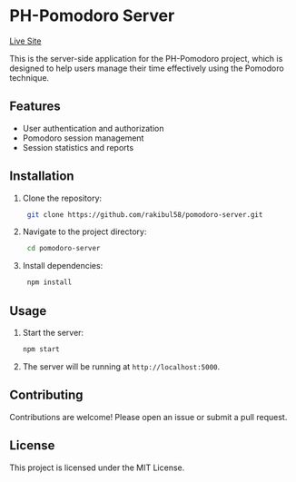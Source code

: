 # PH-Pomodoro Server

[Live Site](https://ph-pomodoro-server.vercel.app/)

This is the server-side application for the PH-Pomodoro project, which is designed to help users manage their time effectively using the Pomodoro technique.

## Features

- User authentication and authorization
- Pomodoro session management
- Session statistics and reports

## Installation

1. Clone the repository:
   ```bash
    git clone https://github.com/rakibul58/pomodoro-server.git
   ```
2. Navigate to the project directory:
   ```bash
    cd pomodoro-server
   ```
3. Install dependencies:
   ```bash
    npm install
   ```

## Usage

1. Start the server:

   ````bash
   npm start
   ````

2. The server will be running at `http://localhost:5000`.

## Contributing

Contributions are welcome! Please open an issue or submit a pull request.

## License

This project is licensed under the MIT License.
